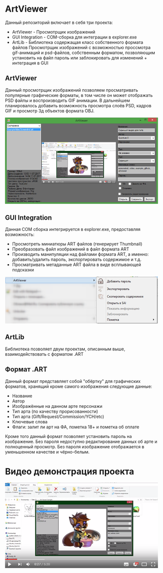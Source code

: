 # ArtViewer

Данный репозиторий включает в себя три проекта:
* ArtViewer - Просмотрщик изображений
* GUI Integration - COM-сборка для интеграции в explorer.exe
* ArtLib - Библиотека содержащая класс собственного формата файлов
Просмотрщик изображений с возможностью проссмотра gif-анимаций и psd-файлов, собственным форматом, позволяющим установить на файл пароль или заблокировать для изменений + интеграция в GUI

## ArtViewer

Данный просмотрщик изображений позволяем просматривать популярные графические форматы, в том числе он может отображать PSD файлы и воспроизводить GIF анимации. В дальнейшем планировалось добавить возможность просмотра слоёв PSD, кадров GIF и просмотр 3д объектов формата OBJ.

![ScreenShot](./ArtViewerGUIScreenshot.png)

## GUI Integration

Данная COM сборка интегрируется в explorer.exe, предоставляя возможность:
* Просмотреть миниатюры ART файлов (генерирует Thumbnail)
* Преобразовать файл изображений в файл формата ART
* Производить манипуляции над файлами формата ART, а именно: добавить/удалить пароль, экспортировать содержимое и т.д.
* Просматривать метаданные ART файла в виде всплывающей подсказки

![ScreenShot](./GUIIntegrationScreenshot.png)

## ArtLib

Библиотека позволяет двум проектам, описанным выше, взаимодействовать с форматом .ART

## Формат .ART

Данный формат представляет собой "обёртку" для графических форматов, хранящий кроме самого изображения следующие данные:

* Название
* Автор
* Изображённые на данном арте персонажи
* Тип арта (по качеству прорисованности)
* Тип арта (Gift/Request/Commission/YCH/etc)
* Ключевые слова
* Флаги: залит ли арт на ФА, пометка 18+ и пометка об оплате

Кроме того данный формат позволяет установить пароль на изображение. Без пароля недоступно редактирование данных об арте и полноценный просмотр. Без пароля изображение отображается в уменьшенном качестве и чёрно-белым.

# Видео демонстрация проекта

[![Example](./ExampleVideoScreenshot.png)](http://www.youtube.com/watch?v=Lyox3oGP5Hc "Art Viewer Demonstation")
